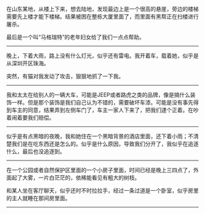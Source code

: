 在山东某地，从楼上下来，想去陆地，发现最边上是一个很高的悬崖，旁边的楼梯需要先上楼才能下楼梯。结果被困在整栋大厦里面了，而里面有黑帮正在扫楼进行屠杀。

最后是一个叫“马格瑞特”的老年妇女给了我们一点点帮助。

---

晚上，下着大雨，路上没有什么灯光，似乎还有雷电。我开着车，载着她，似乎是从深圳开区珠海。

突然，有猫对我发动了攻击，狠狠地抓了一下我。

---

我和太太在给别人的一辆大车，可能是JEEP或者路虎之类的品牌，像是搞什么装饰一样。但是那个装饰是我们自己认为不错的，需要破坏车漆。可能是没有事先得到车主的同意，结果弄到左侧车门了，车主一家人下来了，把我们逮个正着。在吵着闹着要我们赔偿。

---

似乎是有点黑暗的夜晚，我和她住在一个黑暗背景的酒店里面，还下着小雨；不清楚我们是在吃东西还是怎么的。似乎是什么原因，导致我们分开了，我似乎在追逐什么，最后也没追逐到。

---

在一个公园或者自然保护区里面的一个小房子里面，时间已经是晚上三四点了，外面起了大雾，一片白茫茫的，依稀能看见有粗大的树枝。

和某人坐在客厅聊天，似乎还时不时拉拉手，经过一条过道是一个卧室，似乎房里的主人就睡在那间房里面。

---



